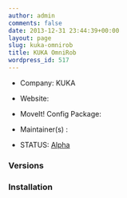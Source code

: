 ```yaml
---
author: admin
comments: false
date: 2013-12-31 23:44:39+00:00
layout: page
slug: kuka-omnirob
title: KUKA OmniRob
wordpress_id: 517
---
```



	
  * Company: KUKA

	
  * Website:

	
  * MoveIt! Config Package:

	
  * Maintainer(s) :

	
  * STATUS: [Alpha](/about/moveit-status#status-code-robots)




### Versions








### Installation






